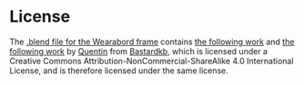 # License

The [.blend file for the Wearabord frame](https://github.com/wulphred/wearabord/blob/main/files/blender/wearabord.blend) contains [the following work](https://github.com/Bastardkb/Charybdis/blob/main/files/mods/printable-btu-screws/bottom.stl) and [the following work](https://github.com/Bastardkb/Charybdis/blob/main/files/3x5%20nano/charybdisnano_v2_v187.stl) by [Quentin](https://github.com/bstiq) from [Bastardkb](https://github.com/Bastardkb), which is licensed under a Creative Commons Attribution-NonCommercial-ShareAlike 4.0 International License, and is therefore licensed under the same license.